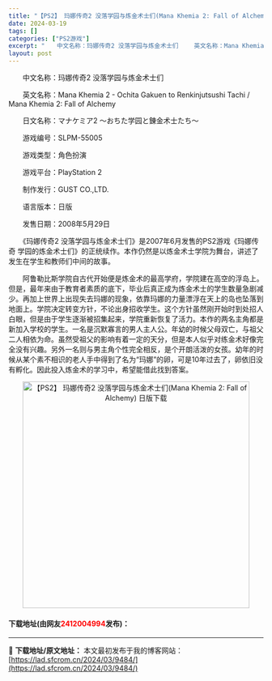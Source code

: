 ```yaml
---
title: "【PS2】 玛娜传奇2 没落学园与炼金术士们(Mana Khemia 2: Fall of Alchemy) 日版下载"
date: 2024-03-19
tags: []
categories: ["PS2游戏"]
excerpt: "　　中文名称：玛娜传奇2 没落学园与炼金术士们 　　英文名称：Mana Khemia 2 - Ochita Gakuen to Renkinjutsushi Tachi / Mana Khemia 2: Fall of Alchemy 　　日文名称：マナケミア2 ～おちた学园と錬金术士たち～ 　　游&hellip;"
layout: post
---
```


 <p>　　中文名称：玛娜传奇2 没落学园与炼金术士们</p> <p>　　英文名称：Mana Khemia 2 - Ochita Gakuen to Renkinjutsushi Tachi / Mana Khemia 2: Fall of Alchemy</p> <p>　　日文名称：マナケミア2 ～おちた学园と錬金术士たち～</p> <p>　　游戏编号：SLPM-55005</p> <p>　　游戏类型：角色扮演</p> <p>　　游戏平台：PlayStation 2</p> <p>　　制作发行：GUST CO.,LTD.</p> <p>　　语言版本：日版</p> <p>　　发售日期：2008年5月29日</p> <p>　　《玛娜传奇2 没落学园与炼金术士们》是2007年6月发售的PS2游戏《玛娜传奇 学园的炼金术士们》的正统续作。本作仍然是以炼金术士学院为舞台，讲述了发生在学生和教师们中间的故事。</p> <p>　　阿鲁勒比斯学院自古代开始便是炼金术的最高学府，学院建在高空的浮岛上。但是，最年来由于教育者素质的底下，毕业后真正成为炼金术士的学生数量急剧减少。再加上世界上出现失去玛娜的现象，依靠玛娜的力量漂浮在天上的岛也坠落到地面上。学院决定转变方针，不论出身招收学生。这个方针虽然刚开始时到处招人白眼，但是由于学生逐渐被招集起来，学院重新恢复了活力。本作的两名主角都是新加入学校的学生。一名是沉默寡言的男人主人公。年幼的时候父母双亡，与祖父二人相依为命。虽然受祖父的影响有着一定的天分，但是本人似乎对练金术好像完全没有兴趣。另外一名则与男主角个性完全相反，是个开朗活泼的女孩。幼年的时候从某个素不相识的老人手中得到了名为&ldquo;玛娜&rdquo;的卵，可是10年过去了，卵依旧没有孵化。因此投入炼金术的学习中，希望能借此找到答案。</p> <p align="center"><img align="" border="0" src="https://lad.sfcrom.cn/wp-content/uploads/2024/03/20240319_65f9986c16d74.jpg" width="448" alt="【PS2】 玛娜传奇2 没落学园与炼金术士们(Mana Khemia 2: Fall of Alchemy) 日版下载" /></p> <p><h4>下载地址(由网友<font color="red">2412004994</font>发布)：</h4></p> 

---
📖 **下载地址/原文地址：** 本文最初发布于我的博客网站：[https://lad.sfcrom.cn/2024/03/9484/](https://lad.sfcrom.cn/2024/03/9484/)
